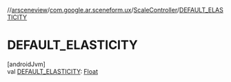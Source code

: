 //[arsceneview](../../../index.md)/[com.google.ar.sceneform.ux](../index.md)/[ScaleController](index.md)/[DEFAULT_ELASTICITY](-d-e-f-a-u-l-t_-e-l-a-s-t-i-c-i-t-y.md)

# DEFAULT_ELASTICITY

[androidJvm]\
val [DEFAULT_ELASTICITY](-d-e-f-a-u-l-t_-e-l-a-s-t-i-c-i-t-y.md): [Float](https://kotlinlang.org/api/latest/jvm/stdlib/kotlin/-float/index.html)
